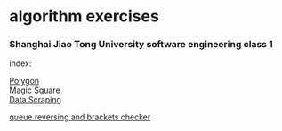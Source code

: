 # algorithm exercises

### Shanghai Jiao Tong University software engineering class 1

index:

[Polygon](https://github.com/kmykoh97/SJTU/tree/master/School/c%2B%2B/exercise/1/)  
[Magic Square](https://github.com/kmykoh97/SJTU/tree/master/School/c%2B%2B/exercise/2/)  
[Data Scraping](https://github.com/kmykoh97/SJTU/tree/master/School/c%2B%2B/exercise/3/)

[queue reversing and brackets checker](https://github.com/kmykoh97/SJTU/tree/master/School/c%2B%2B/exercise/4/)
